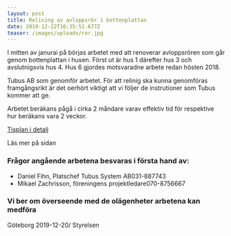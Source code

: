 ```yaml
---
layout: post
title: Relining av avloppsrör i bottenplattan
date: 2019-12-22T16:35:51.677Z
teaser: /images/uploads/ror.jpg
---
```

I mitten av janurai på börjas arbetet med att renoverar avloppsrören som går genom bottenplattan i husen. Först ut är hus 1 därefter hus 3 och avslutnigsvis hus 4. Hus 6 gjordes motsvaradne arbete redan hösten 2018.

Tubus AB som genomför arbetet. För att relinig ska kunna genomföras framgångsrikt är det oerhört viktigt att vi följer de instrutioner som Tubus kommer att ge.

Arbetet beräkans pågå i cirka 2 måndare varav effektiv tid för respektive hur beräkans vara 2 veckor.

[Tisplan i detalj](/images/uploads/Tidplan_RorArbete_DrLindh2020.pdf)

Läs mer på sidan

### Frågor angående arbetena besvaras i första hand av:

* Daniel Fihn, Platschef Tubus System AB031-887743
* Mikael Zachrisson, föreningens projektledare070-8756667

### Vi ber om överseende med de olägenheter arbetena kan medföra

Göteborg 2019-12-20/ Styrelsen
